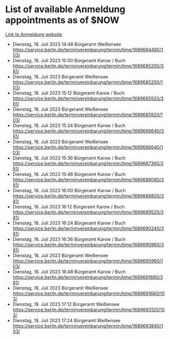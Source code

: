 # List of available Anmeldung appointments as of $NOW
[Link to Anmeldung website](https://service.berlin.de/terminvereinbarung/termin/tag.php?termin=1&anliegen[]=120686&dienstleisterlist=122210,122217,327316,122219,327312,122227,327314,122231,327346,122243,327348,122254,122252,329742,122260,329745,122262,329748,122271,327278,122273,327274,122277,327276,330436,122280,327294,122282,327290,122284,327292,122291,327270,122285,327266,122286,327264,122296,327268,150230,329760,122297,327286,122294,327284,122312,329763,122314,329775,122304,327330,122311,327334,122309,327332,317869,122281,327352,122279,329772,122283,122276,327324,122274,327326,122267,329766,122246,327318,122251,327320,122257,327322,122208,327298,122226,327300&herkunft=http%3A%2F%2Fservice.berlin.de%2Fdienstleistung%2F120686%2F)
- Dienstag, 18. Juli 2023 14:48 Bürgeramt Weißensee https://service.berlin.de/terminvereinbarung/termin/time/1689684480/103/
- Dienstag, 18. Juli 2023 15:00 Bürgeramt Karow / Buch https://service.berlin.de/terminvereinbarung/termin/time/1689685200/381/
- Dienstag, 18. Juli 2023  Bürgeramt Weißensee https://service.berlin.de/terminvereinbarung/termin/time/1689685200/103/
- Dienstag, 18. Juli 2023 15:12 Bürgeramt Karow / Buch https://service.berlin.de/terminvereinbarung/termin/time/1689685920/381/
- Dienstag, 18. Juli 2023  Bürgeramt Weißensee https://service.berlin.de/terminvereinbarung/termin/time/1689685920/103/
- Dienstag, 18. Juli 2023 15:24 Bürgeramt Karow / Buch https://service.berlin.de/terminvereinbarung/termin/time/1689686640/381/
- Dienstag, 18. Juli 2023  Bürgeramt Weißensee https://service.berlin.de/terminvereinbarung/termin/time/1689686640/103/
- Dienstag, 18. Juli 2023 15:36 Bürgeramt Karow / Buch https://service.berlin.de/terminvereinbarung/termin/time/1689687360/381/
- Dienstag, 18. Juli 2023 15:48 Bürgeramt Karow / Buch https://service.berlin.de/terminvereinbarung/termin/time/1689688080/381/
- Dienstag, 18. Juli 2023 16:00 Bürgeramt Karow / Buch https://service.berlin.de/terminvereinbarung/termin/time/1689688800/381/
- Dienstag, 18. Juli 2023 16:12 Bürgeramt Karow / Buch https://service.berlin.de/terminvereinbarung/termin/time/1689689520/381/
- Dienstag, 18. Juli 2023 16:24 Bürgeramt Karow / Buch https://service.berlin.de/terminvereinbarung/termin/time/1689690240/381/
- Dienstag, 18. Juli 2023 16:36 Bürgeramt Karow / Buch https://service.berlin.de/terminvereinbarung/termin/time/1689690960/381/
- Dienstag, 18. Juli 2023  Bürgeramt Weißensee https://service.berlin.de/terminvereinbarung/termin/time/1689690960/103/
- Dienstag, 18. Juli 2023 16:48 Bürgeramt Karow / Buch https://service.berlin.de/terminvereinbarung/termin/time/1689691680/381/
- Dienstag, 18. Juli 2023  Bürgeramt Weißensee https://service.berlin.de/terminvereinbarung/termin/time/1689691680/103/
- Dienstag, 18. Juli 2023 17:12 Bürgeramt Weißensee https://service.berlin.de/terminvereinbarung/termin/time/1689693120/103/
- Dienstag, 18. Juli 2023 17:24 Bürgeramt Weißensee https://service.berlin.de/terminvereinbarung/termin/time/1689693840/103/
